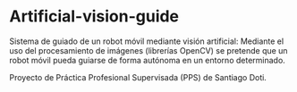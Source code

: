 # Artificial-vision-guide
Sistema de guiado de un robot móvil mediante visión artificial:
Mediante el uso del procesamiento de imágenes (librerías OpenCV) se pretende que un robot móvil pueda guiarse de forma autónoma en un entorno determinado.

Proyecto de Práctica Profesional Supervisada (PPS) de Santiago Doti.
